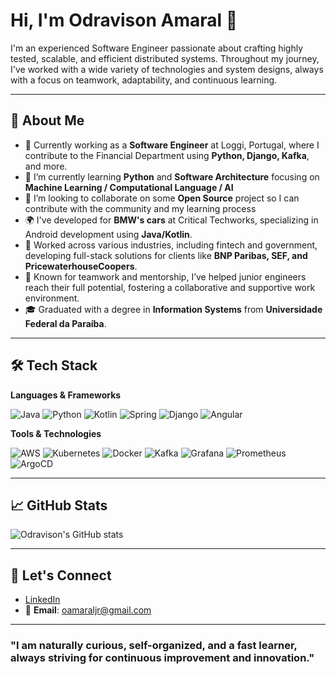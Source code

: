 # Hi, I'm Odravison Amaral 👋

I'm an experienced Software Engineer passionate about crafting highly tested, scalable, and efficient distributed systems. Throughout my journey, I've worked with a wide variety of technologies and system designs, always with a focus on teamwork, adaptability, and continuous learning.

---

## 🚀 About Me

- 🔭 Currently working as a **Software Engineer** at Loggi, Portugal, where I contribute to the Financial Department using **Python, Django, Kafka**, and more.
- 🌱 I’m currently learning **Python** and **Software Architecture** focusing on **Machine Learning / Computational Language / AI**
- 👯 I’m looking to collaborate on some **Open Source** project so I can contribute with the community and my learning process
- 🌍 I've developed for **BMW's cars** at Critical Techworks, specializing in Android development using **Java/Kotlin**.
- 💼 Worked across various industries, including fintech and government, developing full-stack solutions for clients like **BNP Paribas, SEF, and PricewaterhouseCoopers**.
- 🤝 Known for teamwork and mentorship, I’ve helped junior engineers reach their full potential, fostering a collaborative and supportive work environment.
- 🎓 Graduated with a degree in **Information Systems** from **Universidade Federal da Paraíba**.

---

## 🛠️ Tech Stack

**Languages & Frameworks**

![Java](https://img.shields.io/badge/Java-ED8B00?style=for-the-badge&logo=java&logoColor=white) ![Python](https://img.shields.io/badge/Python-3776AB?style=for-the-badge&logo=python&logoColor=white) ![Kotlin](https://img.shields.io/badge/Kotlin-0095D5?style=for-the-badge&logo=kotlin&logoColor=white) ![Spring](https://img.shields.io/badge/Spring-6DB33F?style=for-the-badge&logo=spring&logoColor=white) ![Django](https://img.shields.io/badge/Django-092E20?style=for-the-badge&logo=django&logoColor=white) ![Angular](https://img.shields.io/badge/Angular-DD0031?style=for-the-badge&logo=angular&logoColor=white)

**Tools & Technologies**

![AWS](https://img.shields.io/badge/AWS-232F3E?style=for-the-badge&logo=amazon-aws&logoColor=white) ![Kubernetes](https://img.shields.io/badge/Kubernetes-326CE5?style=for-the-badge&logo=kubernetes&logoColor=white) ![Docker](https://img.shields.io/badge/Docker-2496ED?style=for-the-badge&logo=docker&logoColor=white) ![Kafka](https://img.shields.io/badge/Apache%20Kafka-231F20?style=for-the-badge&logo=apache-kafka&logoColor=white) ![Grafana](https://img.shields.io/badge/Grafana-F46800?style=for-the-badge&logo=grafana&logoColor=white) ![Prometheus](https://img.shields.io/badge/Prometheus-E6522C?style=for-the-badge&logo=prometheus&logoColor=white) ![ArgoCD](https://img.shields.io/badge/ArgoCD-FE5000?style=for-the-badge&logo=argo&logoColor=white)

---

## 📈 GitHub Stats

![Odravison's GitHub stats](https://github-readme-stats.vercel.app/api?username=odravison&show_icons=true&theme=radical)

---

## 🔗 Let's Connect

- [LinkedIn](https://linkedin.com/in/odravison)
- 📧 **Email**: oamaraljr@gmail.com

---

### "I am naturally curious, self-organized, and a fast learner, always striving for continuous improvement and innovation."
